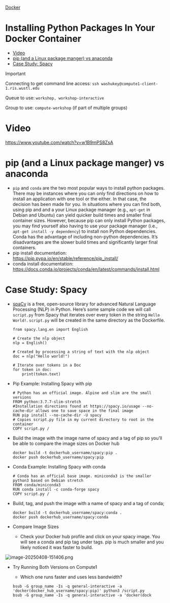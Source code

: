 
[Docker](../Docker.md)

# Installing Python Packages In Your Docker Container

- [Video](#video)
- [pip (and a Linux package manger) vs anaconda](#pip-and-a-linux-package-manger-vs-anaconda)
- [Case Study: Spacy](#case-study-spacy)

> [!IMPORTANT]
> Connecting to get command line access: `ssh washukey@compute1-client-1.ris.wustl.edu`
>
> Queue to use: `workshop, workshop-interactive`
>
> Group to use: `compute-workshop` (if part of multiple groups)

# Video

<https://www.youtube.com/watch?v=w1B9mPS8ZsA>

# pip (and a Linux package manger) vs anaconda

- `pip` and `conda` are the two most popular ways to install python packages. There may be instances where you can only find directions on how to install an application with one tool or the either. In that case, the decision has been made for you. In situations where you can find both, using pip and and a your Linux package manager (e.g., `apt-get` in Debian and Ubuntu) can yield quicker build times and smaller final container sizes. However, because pip can only install Python packages, you may find yourself also having to use your package manager (i.e., `apt-get install -y dependency`) to install non Python dependencies. Conda has the advantage of including non-python dependencies. It’s disadvantages are the slower build times and significantly larger final containers.
- pip install documentation: <https://pip.pypa.io/en/stable/reference/pip_install/>
- conda install documentation: <https://docs.conda.io/projects/conda/en/latest/commands/install.html>

# Case Study: Spacy

- [spaCy](https://spacy.io/) is a free, open-source library for advanced Natural Language Processing (NLP) in Python. Here’s some sample code we will call `script.py` from Spacy that iterates over every token in the string `Hello World!`. `script.py` will be created in the same directory as the Dockerfile.

  ```
  from spacy.lang.en import English

  # Create the nlp object
  nlp = English()

  # Created by processing a string of text with the nlp object
  doc = nlp("Hello world!")

  # Iterate over tokens in a Doc
  for token in doc:
      print(token.text)
  ```
- Pip Example: Installing Spacy with pip

  ```
  # Python has an official image. Alpine and slim are the small versions
  FROM python:3.7.7-slim-stretch
  #Installation directions found at https://spacy.io/usage --no-cache-dir allows one to save space in the final image
  RUN pip install --no-cache-dir -U spacy
  # Copies script.py file in my current directory to root in the container
  COPY script.py /
  ```
- Build the image with the image name of spacy and a tag of pip so you’ll be able to compare the image sizes on Docker hub

  ```
  docker build -t dockerhub_username/spacy:pip .
  docker push dockerhub_username/spacy:pip
  ```
- Conda Example: Installing Spacy with conda

  ```
  # Conda has an official base image. miniconda3 is the smaller python3 based on Debian stretch
  FROM conda/miniconda3
  RUN conda install -c conda-forge spacy
  COPY script.py /
  ```
- Build, tag, and push the image with a name of spacy and a tag of conda;

  ```
  docker build -t dockerhub_username/spacy:conda .
  docker push dockerhub_username/spacy:conda
  ```
- Compare Image Sizes

  - Check your Docker hub profile and click on your spacy image. You will see a conda and pip tag under tags. pip is much smaller and you likely noticed it was faster to build.

![image-20250408-151406.png](../../attachments/253f9ff5-4910-4329-83f5-da5a2c8434f8.png)

- Try Running Both Versions on Compute1

  - Which one runs faster and uses less bandwidth?

  ```
  bsub -G group_name -Is -q general-interactive -a 'docker(docker_hub_username/spacy:pip)' python3 /script.py
  bsub -G group_name -Is -q general-interactive -a 'docker(dock
  ```
